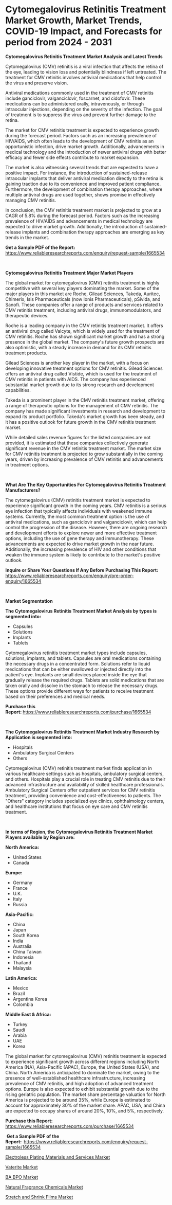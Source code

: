 <p><h1>Cytomegalovirus Retinitis Treatment Market Growth, Market Trends, COVID-19 Impact, and Forecasts for period from 2024 - 2031</h1></p><p><strong>Cytomegalovirus Retinitis Treatment Market Analysis and Latest Trends</strong></p>
<p><p>Cytomegalovirus (CMV) retinitis is a viral infection that affects the retina of the eye, leading to vision loss and potentially blindness if left untreated. The treatment for CMV retinitis involves antiviral medications that help control the virus and preserve vision.</p><p>Antiviral medications commonly used in the treatment of CMV retinitis include ganciclovir, valganciclovir, foscarnet, and cidofovir. These medications can be administered orally, intravenously, or through intraocular injections, depending on the severity of the infection. The goal of treatment is to suppress the virus and prevent further damage to the retina.</p><p>The market for CMV retinitis treatment is expected to experience growth during the forecast period. Factors such as an increasing prevalence of HIV/AIDS, which often leads to the development of CMV retinitis as an opportunistic infection, drive market growth. Additionally, advancements in medical technology and the introduction of newer antiviral drugs with better efficacy and fewer side effects contribute to market expansion.</p><p>The market is also witnessing several trends that are expected to have a positive impact. For instance, the introduction of sustained-release intraocular implants that deliver antiviral medication directly to the retina is gaining traction due to its convenience and improved patient compliance. Furthermore, the development of combination therapy approaches, where multiple antiviral drugs are used together, shows promise in effectively managing CMV retinitis.</p><p>In conclusion, the CMV retinitis treatment market is projected to grow at a CAGR of 5.8% during the forecast period. Factors such as the increasing prevalence of HIV/AIDS and advancements in medical technology are expected to drive market growth. Additionally, the introduction of sustained-release implants and combination therapy approaches are emerging as key trends in the market.</p></p>
<p><strong>Get a Sample PDF of the Report:&nbsp;</strong> <a href="https://www.reliableresearchreports.com/enquiry/request-sample/1665534">https://www.reliableresearchreports.com/enquiry/request-sample/1665534</a></p>
<p>&nbsp;</p>
<p><strong>Cytomegalovirus Retinitis Treatment Major Market Players</strong></p>
<p><p>The global market for cytomegalovirus (CMV) retinitis treatment is highly competitive with several key players dominating the market. Some of the major players in this market are Roche, Gilead Sciences, Takeda, Auritec, Chimerix, Isis Pharmaceuticals (now Ionis Pharmaceuticals), pSivida, and Sanofi. These companies offer a range of products and services related to CMV retinitis treatment, including antiviral drugs, immunomodulators, and therapeutic devices.</p><p>Roche is a leading company in the CMV retinitis treatment market. It offers an antiviral drug called Valcyte, which is widely used for the treatment of CMV retinitis. Roche has shown significant market growth and has a strong presence in the global market. The company's future growth prospects are also optimistic, with a steady increase in demand for its CMV retinitis treatment products.</p><p>Gilead Sciences is another key player in the market, with a focus on developing innovative treatment options for CMV retinitis. Gilead Sciences offers an antiviral drug called Vistide, which is used for the treatment of CMV retinitis in patients with AIDS. The company has experienced substantial market growth due to its strong research and development capabilities.</p><p>Takeda is a prominent player in the CMV retinitis treatment market, offering a range of therapeutic options for the management of CMV retinitis. The company has made significant investments in research and development to expand its product portfolio. Takeda's market growth has been steady, and it has a positive outlook for future growth in the CMV retinitis treatment market.</p><p>While detailed sales revenue figures for the listed companies are not provided, it is estimated that these companies collectively generate significant revenue in the CMV retinitis treatment market. The market size for CMV retinitis treatment is projected to grow substantially in the coming years, driven by increasing prevalence of CMV retinitis and advancements in treatment options.</p></p>
<p>&nbsp;</p>
<p><strong>What Are The Key Opportunities For Cytomegalovirus Retinitis Treatment Manufacturers?</strong></p>
<p><p>The cytomegalovirus (CMV) retinitis treatment market is expected to experience significant growth in the coming years. CMV retinitis is a serious eye infection that typically affects individuals with weakened immune systems. Currently, the most common treatment option is the use of antiviral medications, such as ganciclovir and valganciclovir, which can help control the progression of the disease. However, there are ongoing research and development efforts to explore newer and more effective treatment options, including the use of gene therapy and immunotherapy. These advancements are expected to drive market growth in the near future. Additionally, the increasing prevalence of HIV and other conditions that weaken the immune system is likely to contribute to the market's positive outlook.</p></p>
<p><strong>Inquire or Share Your Questions If Any Before Purchasing This Report:</strong> <a href="https://www.reliableresearchreports.com/enquiry/pre-order-enquiry/1665534">https://www.reliableresearchreports.com/enquiry/pre-order-enquiry/1665534</a></p>
<p>&nbsp;</p>
<p><strong>Market Segmentation</strong></p>
<p><strong>The Cytomegalovirus Retinitis Treatment Market Analysis by types is segmented into:</strong></p>
<p><ul><li>Capsules</li><li>Solutions</li><li>Implants</li><li>Tablets</li></ul></p>
<p><p>Cytomegalovirus retinitis treatment market types include capsules, solutions, implants, and tablets. Capsules are oral medications containing the necessary drugs in a concentrated form. Solutions refer to liquid medications that can be either swallowed or injected directly into the patient's eye. Implants are small devices placed inside the eye that gradually release the required drugs. Tablets are solid medications that are taken orally and dissolve in the stomach to release the necessary drugs. These options provide different ways for patients to receive treatment based on their preferences and medical needs.</p></p>
<p><strong>Purchase this Report:&nbsp;</strong><a href="https://www.reliableresearchreports.com/purchase/1665534">https://www.reliableresearchreports.com/purchase/1665534</a></p>
<p>&nbsp;</p>
<p><strong>The Cytomegalovirus Retinitis Treatment Market Industry Research by Application is segmented into:</strong></p>
<p><ul><li>Hospitals</li><li>Ambulatory Surgical Centers</li><li>Others</li></ul></p>
<p><p>Cytomegalovirus (CMV) retinitis treatment market finds application in various healthcare settings such as hospitals, ambulatory surgical centers, and others. Hospitals play a crucial role in treating CMV retinitis due to their advanced infrastructure and availability of skilled healthcare professionals. Ambulatory Surgical Centers offer outpatient services for CMV retinitis treatment, providing convenience and cost-effectiveness to patients. The "Others" category includes specialized eye clinics, ophthalmology centers, and healthcare institutions that focus on eye care and CMV retinitis treatment.</p></p>
<p>&nbsp;</p>
<p><strong>In terms of Region, the Cytomegalovirus Retinitis Treatment Market Players available by Region are:</strong></p>
<p>
    <p> <strong> North America: </strong>
        <ul>
            <li>United States</li>
            <li>Canada</li>
        </ul>
        </p> 
    <p> <strong> Europe: </strong>
        <ul>
            <li>Germany</li>
            <li>France</li>
            <li>U.K.</li>
            <li>Italy</li>
            <li>Russia</li>
        </ul>
        </p> 
    <p> <strong> Asia-Pacific: </strong>
        <ul>
            <li>China</li>
            <li>Japan</li>
            <li>South Korea</li>
            <li>India</li>
            <li>Australia</li>
            <li>China Taiwan</li>
            <li>Indonesia</li>
            <li>Thailand</li>
            <li>Malaysia</li>
        </ul>
        </p> 
    <p> <strong> Latin America: </strong>
        <ul>
            <li>Mexico</li>
            <li>Brazil</li>
            <li>Argentina Korea</li>
            <li>Colombia</li>
        </ul>
        </p> 
    <p> <strong> Middle East & Africa: </strong>
        <ul>
            <li>Turkey</li>
            <li>Saudi</li>
            <li>Arabia</li>
            <li>UAE</li>
            <li>Korea</li>
        </ul>
    </p>
    </p>
<p><p>The global market for cytomegalovirus (CMV) retinitis treatment is expected to experience significant growth across different regions including North America (NA), Asia-Pacific (APAC), Europe, the United States (USA), and China. North America is anticipated to dominate the market, owing to the presence of well-established healthcare infrastructure, increasing prevalence of CMV retinitis, and high adoption of advanced treatment options. Europe is also expected to exhibit substantial growth due to the rising geriatric population. The market share percentage valuation for North America is projected to be around 35%, while Europe is estimated to account for approximately 30% of the market share. APAC, USA, and China are expected to occupy shares of around 20%, 10%, and 5%, respectively.</p></p>
<p><strong>Purchase this Report: </strong><a href="https://www.reliableresearchreports.com/purchase/1665534">https://www.reliableresearchreports.com/purchase/1665534</a></p>
<p>&nbsp;<strong>Get a Sample PDF of the Report:&nbsp;&nbsp;</strong><a href="https://www.reliableresearchreports.com/enquiry/request-sample/1665534">https://www.reliableresearchreports.com/enquiry/request-sample/1665534</a></p>
<p><strong></strong></p>
<p><p><a href="https://github.com/sofyaavrova/Market-Research-Report-List-2/blob/main/electroless-plating-materials-and-services-market.md">Electroless Plating Materials and Services Market</a></p><p><a href="https://medium.com/@shirleygreene26/vaterite-market-competitive-analysis-market-trends-and-forecast-to-2031-e3e31112e86b">Vaterite Market</a></p><p><a href="https://github.com/kholmovskayalyudmila/Market-Research-Report-List-2/blob/main/ba-bpo-market.md">BA BPO Market</a></p><p><a href="https://medium.com/@shirleygreene26/natural-fragrance-chemicals-market-the-key-to-successful-business-strategy-forecast-till-2031-8d5fa5a314f2">Natural Fragrance Chemicals Market</a></p><p><a href="https://medium.com/@shirleygreene26/stretch-and-shrink-films-market-analysis-its-cagr-market-segmentation-and-global-industry-1c1fb059710f">Stretch and Shrink Films Market</a></p></p>